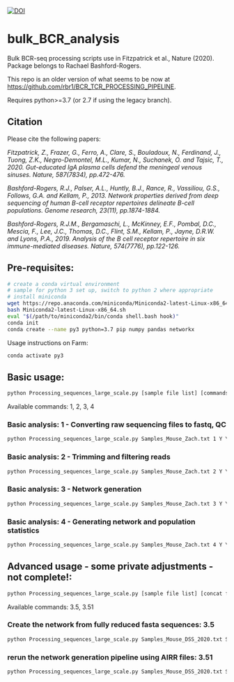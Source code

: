 [![DOI](https://zenodo.org/badge/DOI/10.5281/zenodo.5717959.svg)](https://doi.org/10.5281/zenodo.5717959)

# bulk_BCR_analysis
Bulk BCR-seq processing scripts use in Fitzpatrick et al., Nature (2020). Package belongs to Rachael Bashford-Rogers.

This repo is an older version of what seems to be now at https://github.com/rbr1/BCR_TCR_PROCESSING_PIPELINE.

Requires python>=3.7 (or 2.7 if using the legacy branch).

## Citation
Please cite the following papers:

*Fitzpatrick, Z., Frazer, G., Ferro, A., Clare, S., Bouladoux, N., Ferdinand, J., Tuong, Z.K., Negro-Demontel, M.L., Kumar, N., Suchanek, O. and Tajsic, T., 2020. Gut-educated IgA plasma cells defend the meningeal venous sinuses. Nature, 587(7834), pp.472-476.*

*Bashford-Rogers, R.J., Palser, A.L., Huntly, B.J., Rance, R., Vassiliou, G.S., Follows, G.A. and Kellam, P., 2013. Network properties derived from deep sequencing of human B-cell receptor repertoires delineate B-cell populations. Genome research, 23(11), pp.1874-1884.*

*Bashford-Rogers, R.J.M., Bergamaschi, L., McKinney, E.F., Pombal, D.C., Mescia, F., Lee, J.C., Thomas, D.C., Flint, S.M., Kellam, P., Jayne, D.R.W. and Lyons, P.A., 2019. Analysis of the B cell receptor repertoire in six immune-mediated diseases. Nature, 574(7776), pp.122-126.*


## Pre-requisites:
```bash
# create a conda virtual environment
# sample for python 3 set up, switch to python 2 where appropriate
# install miniconda
wget https://repo.anaconda.com/miniconda/Miniconda2-latest-Linux-x86_64.sh
bash Miniconda2-latest-Linux-x86_64.sh
eval "$(/path/to/miniconda2/bin/conda shell.bash hook)"
conda init
conda create --name py3 python=3.7 pip numpy pandas networkx
```

Usage instructions on Farm:
```bash
conda activate py3
```
## Basic usage:
```bash
python Processing_sequences_large_scale.py [sample file list] [commands (comma separated list)] [bsub command: Y/N] [print commands: Y/N] [run commands: Y/N]
```
Available commands: 1, 2, 3, 4

### Basic analysis: 1 - Converting raw sequencing files to fastq, QC
```bash
python Processing_sequences_large_scale.py Samples_Mouse_Zach.txt 1 Y Y Y
```

### Basic analysis: 2 - Trimming and filtering reads
```bash
python Processing_sequences_large_scale.py Samples_Mouse_Zach.txt 2 Y Y Y
```
### Basic analysis: 3 - Network generation
```bash
python Processing_sequences_large_scale.py Samples_Mouse_Zach.txt 3 Y Y Y
```
### Basic analysis: 4 - Generating network and population statistics
```bash
python Processing_sequences_large_scale.py Samples_Mouse_Zach.txt 4 Y Y Y
```

## Advanced usage - some private adjustments - not complete!:
```bash
python Processing_sequences_large_scale.py [sample file list] [concat file list] [commands (comma separated list)] [bsub command: Y/N] [print commands: Y/N] [run commands: Y/N]
```
Available commands: 3.5, 3.51
### Create the network from fully reduced fasta sequences: 3.5
```bash
python Processing_sequences_large_scale.py Samples_Mouse_DSS_2020.txt Samples_Mouse_DSS_2020_combined.txt 3.5 Y Y Y
```
### rerun the network generation pipeline using AIRR files: 3.51
```bash
python Processing_sequences_large_scale.py Samples_Mouse_DSS_2020.txt Samples_Mouse_DSS_2020_combined.txt 3.51 Y Y Y
```